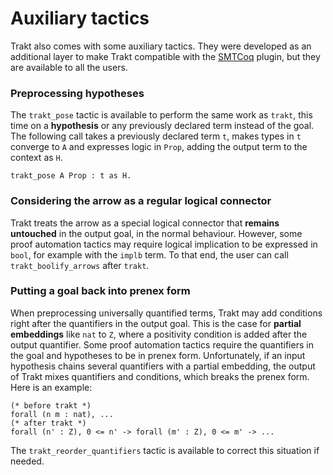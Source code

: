 # Auxiliary tactics

Trakt also comes with some auxiliary tactics.
They were developed as an additional layer to make Trakt compatible with the [SMTCoq](smtcoq.github.io/) plugin, but they are available to all the users.

### Preprocessing hypotheses

The `trakt_pose` tactic is available to perform the same work as `trakt`, this time on a **hypothesis** or any previously declared term instead of the goal.
The following call takes a previously declared term `t`, makes types in `t` converge to `A` and expresses logic in `Prop`, adding the output term to the context as `H`.

```coq
trakt_pose A Prop : t as H.
```

### Considering the arrow as a regular logical connector

Trakt treats the arrow as a special logical connector that **remains untouched** in the output goal, in the normal behaviour.
However, some proof automation tactics may require logical implication to be expressed in `bool`, for example with the `implb` term.
To that end, the user can call `trakt_boolify_arrows` after `trakt`.

### Putting a goal back into prenex form

When preprocessing universally quantified terms, Trakt may add conditions right after the quantifiers in the output goal.
This is the case for **partial embeddings** like `nat` to `Z`, where a positivity condition is added after the output quantifier.
Some proof automation tactics require the quantifiers in the goal and hypotheses to be in prenex form.
Unfortunately, if an input hypothesis chains several quantifiers with a partial embedding, the output of Trakt mixes quantifiers and conditions, which breaks the prenex form.
Here is an example:

``` coq
(* before trakt *)
forall (n m : nat), ...
(* after trakt *)
forall (n' : Z), 0 <= n' -> forall (m' : Z), 0 <= m' -> ...
```

The `trakt_reorder_quantifiers` tactic is available to correct this situation if needed.
